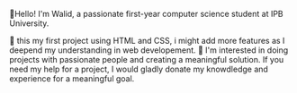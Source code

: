 👋Hello! I'm Walid, a passionate first-year computer science student at IPB University.

🚀 this my first project using HTML and CSS, i might add more features as I deepend my understanding in web developement. 
🤝 I'm interested in doing projects with passionate people and creating a meaningful solution. 
If you need my help for a project, I would gladly donate my knowdledge and experience for a meaningful goal.
